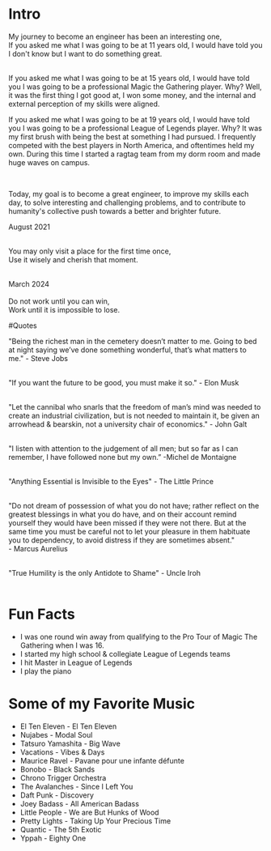 # Intro

My journey to become an engineer has been an interesting one, 								
If you asked me what I was going to be at 11 years old, I would have told you I don't know but I want to do something great.

<br>
If you asked me what I was going to be at 15 years old, I would have told you I was going to be a professional Magic the Gathering player. Why? Well, it was the first thing I got good at, I won some money, and the internal and external perception of my skills were aligned.

<br>

If you asked me what I was going to be at 19 years old, I would have told you I was going to be a professional League of Legends player. Why? It was my first brush with being the best at something I had pursued. I frequently competed with the best players in North America, and oftentimes held my own. During this time I started a ragtag team from my dorm room and made huge waves on campus.

<br>

Today, my goal is to become a great engineer, to improve my skills each day, to solve interesting and challenging problems, and to contribute to humanity's collective push towards a better and brighter future.


August 2021<br>
<br>

You may only visit a place for the first time once,<br>
Use it wisely and cherish that moment.<br>

<br>
March 2024 <br>
<br>
Do not work until you can win, <br>
Work until it is impossible to lose. <br>

#Quotes

"Being the richest man in the cemetery doesn’t matter to me. Going to bed at night saying we’ve done something wonderful, that’s what matters to me." - Steve Jobs<br>
<br>

"If you want the future to be good, you must make it so." - Elon Musk<br>
<br>

"Let the cannibal who snarls that the freedom of man’s mind was needed to create an industrial civilization, but is not needed to maintain it, be given an arrowhead & bearskin, not a university chair of economics." - John Galt<br>
<br>

"I listen with attention to the judgement of all men; but so far as I can remember, I have followed none but my own.” -Michel de Montaigne<br>
<br>

"Anything Essential is Invisible to the Eyes" - The Little Prince<br>
<br>

"Do not dream of possession of what you do not have; rather reflect on the greatest blessings in what you do have, and on their account remind yourself they would have been missed if they were not there. But at the same time you must be careful not to let your pleasure in them habituate you to dependency, to avoid distress if they are sometimes absent." <br>- Marcus Aurelius<br>
<br>

"True Humility is the only Antidote to Shame" - Uncle Iroh<br>
<br>



# Fun Facts

- I was one round win away from qualifying to the Pro Tour of Magic The Gathering when I was 16.
- I started my high school & collegiate League of Legends teams
- I hit Master in League of Legends
- I play the piano


# Some of my Favorite Music

- El Ten Eleven - El Ten Eleven
- Nujabes - Modal Soul
- Tatsuro Yamashita - Big Wave
- Vacations - Vibes & Days
- Maurice Ravel - Pavane pour une infante défunte
- Bonobo - Black Sands
- Chrono Trigger Orchestra
- The Avalanches - Since I Left You
- Daft Punk - Discovery
- Joey Badass - All American Badass
- Little People - We are But Hunks of Wood
- Pretty Lights - Taking Up Your Precious Time
- Quantic - The 5th Exotic
- Yppah - Eighty One
